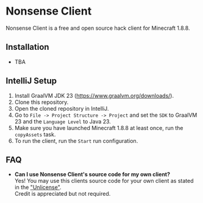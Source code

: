 # Nonsense Client
Nonsense Client is a free and open source hack client for Minecraft 1.8.8.

## Installation
- TBA

## IntelliJ Setup
1. Install GraalVM JDK 23 (https://www.graalvm.org/downloads/).
2. Clone this repository.
3. Open the cloned repository in IntelliJ.
4. Go to `File -> Project Structure -> Project` and set the `SDK` to GraalVM 23 and the `Language Level` to Java 23.
5. Make sure you have launched Minecraft 1.8.8 at least once, run the `copyAssets` task.
6. To run the client, run the `Start` run configuration.

## FAQ
- **Can I use Nonsense Client's source code for my own client?**<br>
  Yes! You may use this clients source code for your own client as stated in the ["Unlicense"](./UNLICENSE).<br>
  Credit is appreciated but not required.
